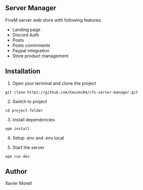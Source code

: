 ## Server Manager

FiveM server web store with following features. 

- Landing page
- Discord Auth
- Posts
- Posts commments
- Paypal integration
- Store product management

## Installation

1. Open your terminal and clone the project

```
git clone https://github.com/Xavimc04/cfx-server-manager.git
```

2. Switch to project

```
cd project-folder
```

3. Install dependencies

```
npm install
```

4. Setup .env and .env.local

5. Start the server

```
npm run dev
```

## Author

Xavier Morell